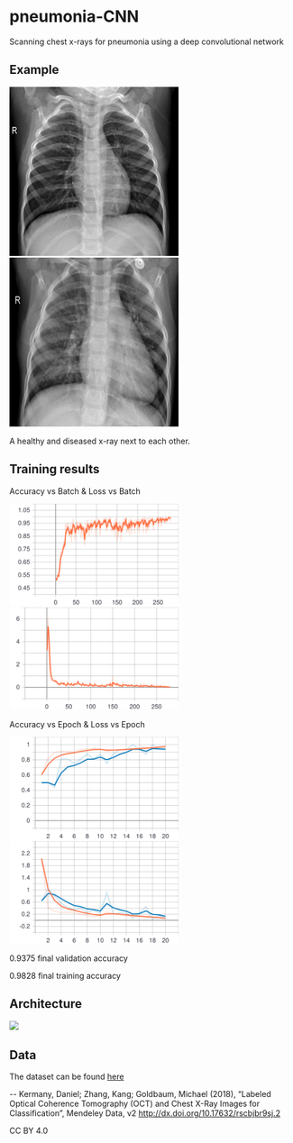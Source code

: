 # pneumonia-CNN
Scanning chest x-rays for pneumonia using a deep convolutional network


## Example
<p float="left">
  <img src="images/HEALTHY.jpeg" width="300px" height="300px" />
  <img src="images/SICK.jpeg" width="300px" height="300px" />
</p>

A healthy and diseased x-ray next to each other.


## Training results
Accuracy vs Batch & Loss vs Batch

<p float="left">
  <img src="images/batch_acc.svg" width="300px" />
  <img src="images/batch_loss.svg" width="300px" />
</p>


Accuracy vs Epoch & Loss vs Epoch

<p float="left">
  <img src="images/epoch_acc.svg" width="300px" />
  <img src="images/epoch_loss.svg" width="300px" />
</p>

0.9375 final validation accuracy

0.9828 final training accuracy


## Architecture
<img src="images/nn,svg" />


## Data
The dataset can be found [here](https://data.mendeley.com/datasets/rscbjbr9sj/2)

-- Kermany, Daniel; Zhang, Kang; Goldbaum, Michael (2018), “Labeled Optical Coherence Tomography (OCT) and Chest X-Ray Images for Classification”, Mendeley Data, v2
http://dx.doi.org/10.17632/rscbjbr9sj.2

CC BY 4.0